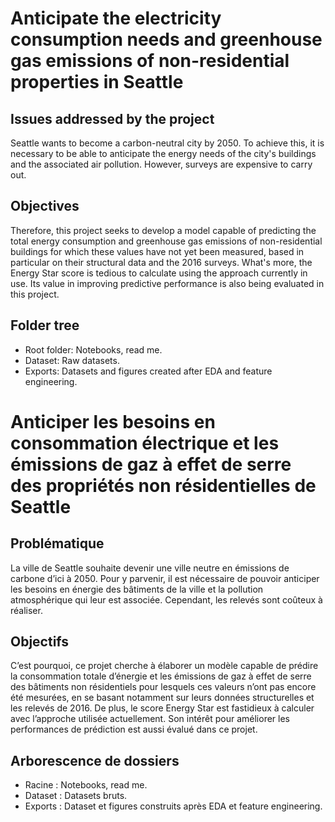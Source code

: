 # Anticipate the electricity consumption needs and greenhouse gas emissions of non-residential properties in Seattle

## Issues addressed by the project 

Seattle wants to become a carbon-neutral city by 2050. To achieve this, it is necessary to be able to anticipate the energy needs of the city's buildings and the associated air pollution. However, surveys are expensive to carry out.

## Objectives

Therefore, this project seeks to develop a model capable of predicting the total energy consumption and greenhouse gas emissions of non-residential buildings for which these values have not yet been measured, based in particular on their structural data and the 2016 surveys.
What's more, the Energy Star score is tedious to calculate using the approach currently in use. Its value in improving predictive performance is also being evaluated in this project.

## Folder tree

- Root folder: Notebooks, read me.
- Dataset: Raw datasets.
- Exports: Datasets and figures created after EDA and feature engineering.

#
#

# Anticiper les besoins en consommation électrique et les émissions de gaz à effet de serre des propriétés non résidentielles de Seattle

## Problématique 

La ville de Seattle souhaite devenir une ville neutre en émissions de carbone d’ici à 2050. Pour y parvenir, il est nécessaire de pouvoir anticiper les besoins en énergie des bâtiments de la ville et la pollution atmosphérique qui leur est associée. Cependant, les relevés sont coûteux à réaliser.

## Objectifs

C’est pourquoi, ce projet cherche à élaborer un modèle capable de prédire la consommation totale d’énergie et les émissions de gaz à effet de serre des bâtiments non résidentiels pour lesquels ces valeurs n’ont pas encore été mesurées, en se basant notamment sur leurs données structurelles et les relevés de 2016.
De plus, le score Energy Star est fastidieux à calculer avec l’approche utilisée actuellement. Son intérêt pour améliorer les performances de prédiction est aussi évalué dans ce projet.

## Arborescence de dossiers

- Racine : Notebooks, read me.
- Dataset : Datasets bruts.
- Exports : Dataset et figures construits après EDA et feature engineering.